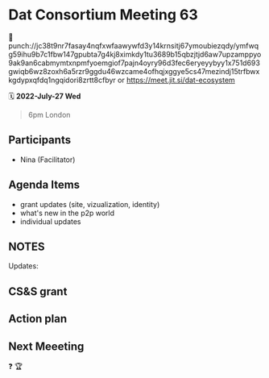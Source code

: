 # Dat Consortium Meeting 63

📍punch://jc38t9nr7fasay4nqfxwfaawywfd3y14krnsitj67ymoubiezqdy/ymfwqg59ihu9b7c1fbw147gpubta7g4kj8ximkdy1tu3689b15qbzjtjd6aw7upzamppyo9ak9an6cabmymtxnpmfyoemgiof7pajn4oyry96d3fec6eryeyybyy1x751d693gwiqb6wz8zoxh6a5rzr9ggdu46wzcame4ofhqjxggye5cs47mezindj15trfbwxkgdypxqfdq1ngqidori8zrtt8cfbyr or https://meet.jit.si/dat-ecosystem

🗓 **2022-July-27 Wed**
>6pm London

## Participants

- Nina (Facilitator)

## Agenda Items

 - grant updates (site, vizualization, identity)
 - what's new in the p2p world
 - individual updates

## NOTES

Updates:


## CS&S grant


## Action plan



## Next Meeeting

:question: :trophy:
